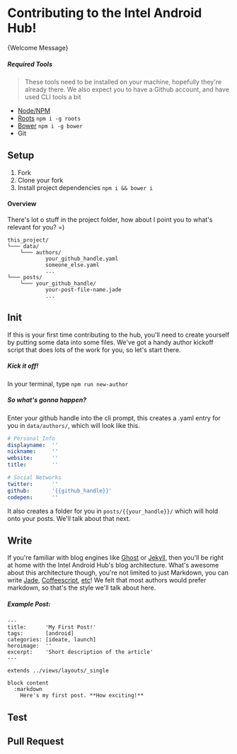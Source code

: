 # Contributing to the Intel Android Hub!
{Welcome Message}

##### Required Tools
> These tools need to be installed on your machine, hopefully they're already there. We also expect you to have a Github account, and have used CLI tools a bit

- [Node/NPM](https://nodejs.org/)
- [Roots](http://roots.cx/) `npm i -g roots`
- [Bower](http://bower.io/) `npm i -g bower`
- Git





## Setup
1. Fork
2. Clone your fork
3. Install project dependencies `npm i && bower i`

#### Overview
There's lot o stuff in the project folder, how about I point you to what's relevant for you? =)
```
this_project/
└─── data/
    └─── authors/
    		your_github_handle.yaml
    		someone_else.yaml
    		...
└─── posts/
    └─── your_github_handle/
    		your-post-file-name.jade
            ...
```





## Init
If this is your first time contributing to the hub, you'll need to create yourself by putting some data into some files. We've got a handy author kickoff script that does lots of the work for you, so let's start there.

##### Kick it off!
In your terminal, type `npm run new-author`

##### So what's gonna happen?
Enter your github handle into the cli prompt, this creates a .yaml entry for you in `data/authors/`, which will look like this. 

```yaml
# Personal Info
displayname:  ''
nickname:     ''
website:      ''
title:        ''

# Social Networks
twitter:      ''
github:       '{{github_handle}}'
codepen:      ''
```

It also creates a folder for you in `posts/{{your_handle}}/` which will hold onto your posts. We'll talk about that next.




## Write
If you're familiar with blog engines like [Ghost](https://ghost.org/) or [Jekyll](http://jekyllrb.com/), then you'll be right at home with the Intel Android Hub's blog architecture. What's awesome about this architecture though, you're not limited to just Markdown, you can write [Jade](http://jade-lang.com/), [Coffeescript](http://coffeescript.org/), [etc](http://jade-lang.com/reference/filters/)! We felt that most authors would prefer markdown, so that's the style we'll talk about here. 

##### Example Post:
```
---
title:      'My First Post!'
tags:       [android]
categories: [ideate, launch]
heroimage:  ''
excerpt:    'Short description of the article'
---

extends ../views/layouts/_single

block content
  :markdown
    Here's my first post. **How exciting!**
```




## Test







## Pull Request